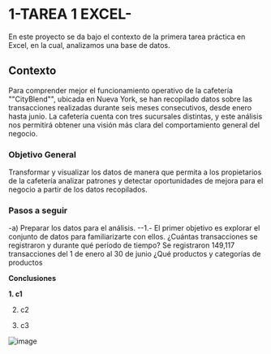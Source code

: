 # 1-TAREA 1 EXCEL- 

En este proyecto se da bajo el contexto de la primera tarea práctica en Excel, en la cual, analizamos una base de datos.

## Contexto

Para comprender mejor el funcionamiento operativo de la cafetería ""CityBlend"", ubicada en Nueva York, se han recopilado datos sobre las transacciones realizadas durante seis meses consecutivos, desde enero hasta junio. La cafetería cuenta con tres sucursales distintas, y este análisis nos permitirá obtener una visión más clara del comportamiento general del negocio.

### Objetivo General 
Transformar y visualizar los datos de manera que permita a los propietarios de la cafetería analizar patrones y detectar oportunidades de mejora para el negocio a partir de los datos recopilados.

### Pasos a seguir

-a) Preparar los datos para el análisis.
--1.- El primer objetivo es explorar el conjunto de datos para familiarizarte con ellos. ¿Cuántas transacciones se registraron y durante qué período de tiempo?
Se registraron 149,117 transacciones del 1 de enero al 30 de junio 
 ¿Qué productos y categorías de productos

  
**Conclusiones**

**1. c1**

2. c2
  
3. c3

![image](https://github.com/user-attachments/assets/bd20364d-1ccc-42dc-8835-00e5e436c377)
    
